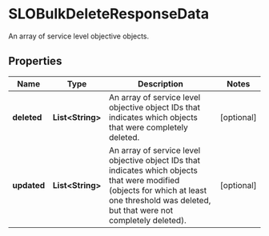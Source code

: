 # SLOBulkDeleteResponseData

An array of service level objective objects.

## Properties

| Name        | Type                   | Description                                                                                                                                                                                  | Notes      |
| ----------- | ---------------------- | -------------------------------------------------------------------------------------------------------------------------------------------------------------------------------------------- | ---------- |
| **deleted** | **List&lt;String&gt;** | An array of service level objective object IDs that indicates which objects that were completely deleted.                                                                                    | [optional] |
| **updated** | **List&lt;String&gt;** | An array of service level objective object IDs that indicates which objects that were modified (objects for which at least one threshold was deleted, but that were not completely deleted). | [optional] |
